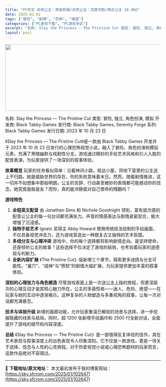 ```yaml
---
title: "PC中文 杀死公主：原始剪辑/杀死公主：完美切割/再见公主 18.96G"
date: 2025-01-02
tags: ["冒险", "剧情", "恐怖", "情感"]
categories: ["PC游戏下载", "PC游戏专区"]
excerpt: "名称: Slay the Princess — The Pristine Cut 类型: 冒险, 独立, 角色扮演, 模拟 开发商: Black Tabby Games 发行商: Black Tabby Games, Serenity Forge 系列: Black Tabby Games 发行日期&hellip;"
layout: post
---
```


<img class="aligncenter size-full wp-image-102648" src="https://sky.sfcrom.com/wp-content/uploads/2025/01/2025010202023842.webp" alt="" width="660" height="215" />

名称: Slay the Princess — The Pristine Cut
类型: 冒险, 独立, 角色扮演, 模拟
开发商: Black Tabby Games
发行商: Black Tabby Games, Serenity Forge
系列: Black Tabby Games
发行日期: 2023 年 10 月 23 日

《Slay the Princess — The Pristine Cut》是一款由 Black Tabby Games 开发并于 2023 年 10 月 23 日发行的心理恐怖视觉小说，融入了冒险、角色扮演和模拟元素，充满了黑暗幽默与戏剧性分支。游戏通过精妙的手绘艺术风格和引人入胜的配音表演，为玩家提供了一场深刻的叙事体验。

<strong>故事概览</strong>
玩家的任务看似简单：沿着林间小路，抵达小屋，将地下室里的公主送上不归路。她是威胁世界的存在，你的失败意味着末日。然而，随着剧情推进，这一切并不如想象中那般明朗。公主的言辞、行动甚至微妙的表情都可能撼动你的信念。她究竟是敌是友？而你，真的能冷静面对自己使命的残酷吗？

<strong>游戏特色</strong>
<ol>
 	<li><strong>全程英文配音</strong>
由 Jonathan Sims 和 Nichole Goodnight 领衔，富有层次感的配音让公主的每一句台词都充满张力。声音的情感表达与剧情紧密契合，极大增强了沉浸感。</li>
 	<li><strong>独特手绘艺术</strong>
Ignatz 奖得主 Abby Howard 使用传统技法绘制的手绘画面，不仅具备视觉冲击力，还为游戏营造出一种既复古又独特的艺术氛围。</li>
 	<li><strong>多线分支与心理冲突</strong>
游戏中，你的每个选择都将影响剧情走向。是坚持使命，还是倾听公主的故事？这些选择不仅决定了游戏的结局，也考验着玩家的道德观与判断力。</li>
 	<li><strong>全新内容扩展</strong>
《The Pristine Cut》版新增三个章节，探索更多谜团与分支可能性。“巢穴”、“成神”与“愤怒”的剧情大幅扩展，为玩家提供更加丰富的叙事体验。</li>
</ol>
<strong>深刻的心理张力与角色塑造</strong>
尽管游戏表面上是一次送公主上路的旅程，但更深层次的心理互动才是其核心魅力所在。公主的多面性格——迷人、危险、绝望——在玩家与她的互动中逐渐揭示。这种复杂的人物塑造与多重视角的叙事，让每一次对话都充满悬念。

<strong>技术与体验升级</strong>
新增的画廊功能，允许玩家重温已解锁的场景与选择，进一步挖掘隐藏的线索与结局。同时，超 1200 张新增手绘画作和 2500 行全新对话，全面提升了游戏的细节和内容深度。

<strong>总结</strong>
《Slay the Princess — The Pristine Cut》是一部值得反复体验的佳作，其在艺术表现与叙事深度上的出色表现令人印象深刻。它不仅是一款游戏，更是一场关于选择、信念与人性的心灵旅程。对于热爱视觉小说或心理恐怖题材的玩家而言，这款作品绝对不容错过。

---
📖 **下载地址/原文地址：** 本文最初发布于我的博客网站：[https://sky.sfcrom.com/2025/01/102647](https://sky.sfcrom.com/2025/01/102647)
